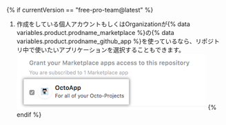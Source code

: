 {% if currentVersion == "free-pro-team@latest" %}
1. 作成をしている個人アカウントもしくはOrganizationが{% data variables.product.prodname_marketplace %}の{% data variables.product.prodname_github_app %}を使っているなら、リポジトリ中で使いたいアプリケーションを選択することもできます。 ![{% data variables.product.prodname_marketplace %} から取得したアカウントの {% data variables.product.prodname_github_app %} のリストと、アクセスを許可するオプション](/assets/images/help/repository/create-repository-choose-marketplace-apps.png)
{% endif %}
